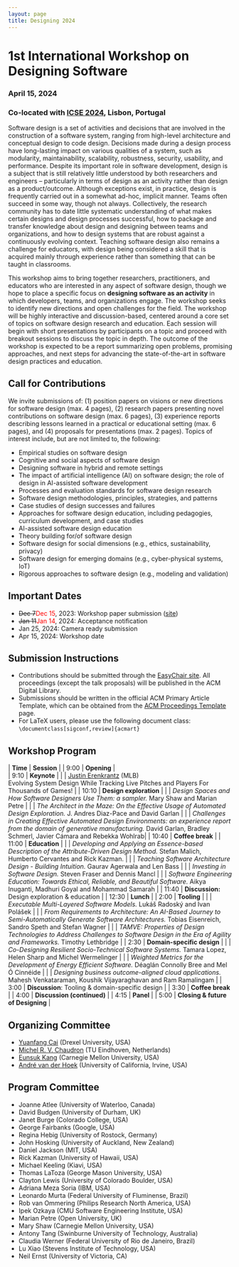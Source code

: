 ```yaml
---
layout: page
title: Designing 2024
---
```


# 1st International Workshop on Designing Software
### April 15, 2024
### Co-located with [ICSE 2024](https://conf.researchr.org/home/icse-2024), Lisbon, Portugal 

Software design is a set of activities and decisions that are involved in the construction of a software system, ranging from high-level architecture and conceptual design to code design. Decisions made during a design process have long-lasting impact on various qualities of a system, such as modularity, maintainability, scalability, robustness, security, usability, and performance. Despite its important role in software development, design is a subject that is still relatively little understood by both researchers and engineers – particularly in terms of design as an activity rather than design as a product/outcome. Although exceptions exist, in practice, design is frequently carried out in a somewhat ad-hoc, implicit manner. Teams often succeed in some way, though not always. Collectively, the research community has to date little systematic understanding of what makes certain designs and design processes successful, how to package and transfer knowledge about design and designing between teams and organizations, and how to design systems that are robust against a continuously evolving context. Teaching software design also remains a challenge for educators, with design being considered a skill that is acquired mainly through experience rather than something that can be taught in classrooms. 

This workshop aims to bring together researchers, practitioners, and educators who are interested in any aspect of software design, though we hope to place a specific focus on **designing software as an activity** in which developers, teams, and organizations engage. The workshop seeks to identify new directions and open challenges for the field. The workshop will be highly interactive and discussion-based, centered around a core set of topics on software design research and education. Each session will begin with short presentations by participants on a topic and proceed with breakout sessions to discuss the topic in depth. The outcome of the workshop is expected to be a report summarizing open problems, promising approaches, and next steps for advancing the state-of-the-art in software design practices and education.

## Call for Contributions

We invite submissions of: (1) position papers on visions or new directions for software design (max. 4 pages), (2) research papers presenting novel contributions on software design (max. 6 pages), (3) experience reports describing lessons learned in a practical or educational setting (max. 6 pages), and (4) proposals for presentations (max. 2 pages). Topics of interest include, but are not limited to, the following:
- Empirical studies on software design
- Cognitive and social aspects of software design
- Designing software in hybrid and remote settings
- The impact of artificial intelligence (AI) on software design; the role of design in AI-assisted software development
- Processes and evaluation standards for software design research
- Software design methodologies, principles, strategies, and patterns
- Case studies of design successes and failures
- Approaches for software design education, including pedagogies, curriculum development, and case studies
- AI-assisted software design education
- Theory building for/of software design
- Software design for social dimensions (e.g., ethics, sustainability, privacy)
- Software design for emerging domains (e.g., cyber-physical systems, IoT)
- Rigorous approaches to software design (e.g., modeling and validation)

## Important Dates

- <span style="text-decoration:line-through">Dec 7</span><span style="color:red">Dec 15</span>, 2023: Workshop paper submission ([site](https://easychair.org/conferences/?conf=designing2024))
- <span style="text-decoration:line-through">Jan 11</span><span style="color:red">Jan 14</span>, 2024: Acceptance notification
- Jan 25, 2024: Camera ready submission
- Apr 15, 2024: Workshop date

## Submission Instructions

- Contributions should be submitted through the [EasyChair site](https://easychair.org/conferences/?conf=designing2024). All proceedings (except the talk proposals) will be published in the ACM Digital Library.
- Submissions should be written in the official ACM Primary Article Template, which can be obtained from the [ACM Proceedings Template](https://www.acm.org/publications/proceedings-template) page.
- For LaTeX users, please use the following document class:
```\documentclass[sigconf,review]{acmart}```

## Workshop Program

| **Time** | **Session** | 
| 9:00 | **Opening** |  
| 9:10 | **Keynote** | 
| | [Justin Erenkrantz](https://www.erenkrantz.com/) (MLB) <br> Evolving System Design While Tracking Live Pitches and Players For Thousands of Games! |
| 10:10 | **Design exploration** | 
| | _Design Spaces and How Software Designers Use Them: a sampler._ Mary Shaw and Marian Petre |
| | _The Architect in the Maze: On the Effective Usage of Automated Design Exploration._ J. Andres Diaz-Pace and David Garlan |
| | _Challenges in Creating Effective Automated Design Environments: an experience report from the domain of generative manufacturing._ David Garlan, Bradley Schmerl, Javier Cámara and Rebekka Wohlrab|
| 10:40 | **Coffee break** |
| 11:00 | **Education** |
| | _Developing and Applying an Essence-based Description of the Attribute-Driven Design Method._ Stefan Malich, Humberto Cervantes and Rick Kazman. | 
| | _Teaching Software Architecture Design - Building Intuition._ Gaurav Agerwala and Len Bass |
| | _Investing in Software Design._ Steven Fraser and Dennis Mancl |
| | _Software Engineering Education: Towards Ethical, Reliable, and Beautiful Software._ Aikya Inuganti, Madhuri Goyal and Mohammad Samarah |
| 11:40 | **Discussion:** Design exploration & education |
| 12:30 | **Lunch** |
| 2:00 | **Tooling** |
| | _Executable Multi-Layered Software Models._ Lukáš Radoský and Ivan Polášek |
| | _From Requirements to Architecture: An AI-Based Journey to Semi-Automatically Generate Software Architectures._ Tobias Eisenreich, Sandro Speth and Stefan Wagner |
| | _TAMVE: Properties of Design Technologies to Address Challenges to Software Design in the Era of Agility and Frameworks._ Timothy Lethbridge |
| 2:30 | **Domain-specific design** |
| | _Co-Designing Resilient Socio-Technical Software Systems._ Tamara Lopez, Helen Sharp and Michel Wermelinger |
| | _Weighted Metrics for the Development of Energy Efficient Software._ Déaglán Connolly Bree and Mel Ó Cinnéide |
| | _Designing business outcome-aligned cloud applications._ Mahesh Venkataraman, Koushik Vijayaraghavan and Ram Ramalingam |
| 3:00 | **Discussion**: Tooling & domain-specific design |
| 3:30 | **Coffee break** |
| 4:00 | **Discussion (continued)** |
| 4:15 | **Panel** |
| 5:00 | **Closing & future of Designing** |

## Organizing Committee

- [Yuanfang Cai](https://www.cs.drexel.edu/~yfcai/) (Drexel University, USA)
- [Michel R. V. Chaudron](https://research.tue.nl/en/persons/michel-rv-chaudron) (TU Eindhoven, Netherlands)
- [Eunsuk Kang](https://eskang.github.io/) (Carnegie Mellon University, USA)
- [André van der Hoek](https://www.ics.uci.edu/~andre/) (University of California, Irvine, USA)

## Program Committee

- Joanne Atlee (University of Waterloo, Canada)
- David Budgen (University of Durham, UK)			
- Janet Burge (Colorado College, USA)
- George Fairbanks (Google, USA)
- Regina Hebig (University of Rostock, Germany)
- John Hosking (University of Auckland, New Zealand)
- Daniel Jackson (MIT, USA)
- Rick Kazman (University of Hawaii, USA)
- Michael Keeling (Kiavi, USA)
- Thomas LaToza (George Mason University, USA)
- Clayton Lewis (University of Colorado Boulder, USA)
- Adriana Meza Soria (IBM, USA)
- Leonardo Murta (Federal University of Fluminense, Brazil)
- Rob van Ommering (Philips Research North America, USA)
- Ipek Ozkaya (CMU Software Engineering Institute, USA)
- Marian Petre (Open University, UK)
- Mary Shaw (Carnegie Mellon University, USA)
- Antony Tang (Swinburne University of Technology, Australia)
- Claudia Werner (Federal University of Rio de Janeiro, Brazil)
- Lu Xiao (Stevens Institute of Technology, USA)
- Neil Ernst (University of Victoria, CA)
